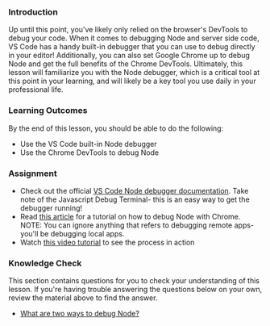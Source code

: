 ### Introduction
Up until this point, you've likely only relied on the browser's DevTools to debug your code. <span id="two-ways">When it comes to debugging Node and server side code, VS Code has a handy built-in debugger that you can use to debug directly in your editor! Additionally, you can also set Google Chrome up to debug Node and get the full benefits of the Chrome DevTools. </span> Ultimately, this lesson will familiarize you with the Node debugger, which is a critical tool at this point in your learning, and will likely be a key tool you use daily in your professional life.

### Learning Outcomes

By the end of this lesson, you should be able to do the following:

- Use the VS Code built-in Node debugger
- Use the Chrome DevTools to debug Node

### Assignment

<div class="lesson-content__panel" markdown="1">

- Check out the official [VS Code Node debugger documentation](https://code.visualstudio.com/docs/nodejs/nodejs-debugging). Take note of the Javascript Debug Terminal- this is an easy way to get the debugger running!
- Read [this article](https://www.section.io/engineering-education/debug-node-devtools/) for a tutorial on how to debug Node with Chrome. NOTE: You can ignore anything that refers to debugging remote apps- you'll be debugging local apps.
- Watch [this video tutorial](https://www.youtube.com/watch?v=2oFKNL7vYV8&ab_channel=VisualStudioCode) to see the process in action
</div>

### Knowledge Check

This section contains questions for you to check your understanding of this lesson. If you're having trouble answering the questions below on your own, review the material above to find the answer.

- <a class="knowledge-check-link" href="#two-ways">What are two ways to debug Node?</a>
